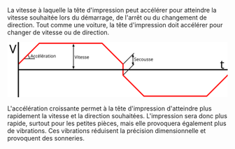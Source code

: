 La vitesse à laquelle la tête d'impression peut accélérer pour atteindre la vitesse souhaitée lors du démarrage, de l'arrêt ou du changement de direction. Tout comme une voiture, la tête d'impression doit accélérer pour changer de vitesse ou de direction.

![Un graphique de la vitesse (V) dans le temps lors du mouvement de va-et-vient d'une buse. L'accélération est la pente de la ligne lorsqu'elle démarre, s'arrête ou change de direction](../images/velocity_acceleration_jerk_fr.svg)

L'accélération croissante permet à la tête d'impression d'atteindre plus rapidement la vitesse et la direction souhaitées. L'impression sera donc plus rapide, surtout pour les petites pièces, mais elle provoquera également plus de vibrations. Ces vibrations réduisent la précision dimensionnelle et provoquent des sonneries.
